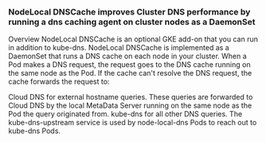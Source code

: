 ### NodeLocal DNSCache improves Cluster DNS performance by running a dns caching agent on cluster nodes as a DaemonSet

Overview
NodeLocal DNSCache is an optional GKE add-on that you can run in addition to kube-dns. NodeLocal DNSCache is implemented as a DaemonSet that runs a DNS cache on each node in your cluster. When a Pod makes a DNS request, the request goes to the DNS cache running on the same node as the Pod. If the cache can't resolve the DNS request, the cache forwards the request to:

Cloud DNS for external hostname queries. These queries are forwarded to Cloud DNS by the local MetaData Server running on the same node as the Pod the query originated from.
kube-dns for all other DNS queries. The kube-dns-upstream service is used by node-local-dns Pods to reach out to kube-dns Pods.



